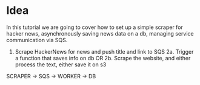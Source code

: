 # Idea

In this tutorial we are going to cover how to set up a simple scraper for hacker news, asynchronously saving news data on a db, managing service communication via SQS.

1. Scrape HackerNews for news and push title and link to SQS
2a. Trigger a function that saves info on db
 OR
2b. Scrape the website, and either process the text, either save it on s3

SCRAPER -> SQS -> WORKER -> DB